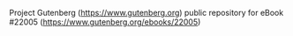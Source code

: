 Project Gutenberg (https://www.gutenberg.org) public repository for eBook #22005 (https://www.gutenberg.org/ebooks/22005)
